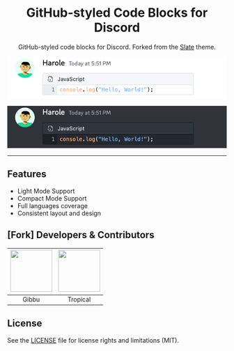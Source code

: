 <h1 align="center">GitHub-styled Code Blocks for Discord</h1>
<p align="center">GitHub-styled code blocks for Discord. Forked from the <a href="https://github.com/DiscordStyles/Slate">Slate</a> theme.</p>

![GitHub-styled Code Blocks (Discord Light)](https://github.com/HaroleDev/github-code-discord/blob/master/src/screenshots/screenshot_light.png?raw=true)

![GitHub-styled Code Blocks (Discord Dark)](https://github.com/HaroleDev/github-code-discord/blob/master/src/screenshots/screenshot_dark.png?raw=true)

---

## Features

- Light Mode Support
- Compact Mode Support
- Full languages coverage
- Consistent layout and design

## [Fork] Developers & Contributors

| <a href="https://github.com/Gibbu" target="_blank"> <img src="https://avatars3.githubusercontent.com/u/20338746?s=460&u=d9ebab4f6f0f5221390bca1eaf8f191acd275afe&v=4" alt="" width="96px" height="96px"> </a> | <a href="https://github.com/Tropix126" target="_blank"> <img src="https://avatars1.githubusercontent.com/u/42101043?s=460&u=f44f07cf7122e1ba61a9e9e8ca83d133c741d011&v=4" alt="" width="96px" height="96px"> </a> |
| :-----------------------------------------------------------------------------------------------------------------------------------------------------------------------------------------------------------: | :---------------------------------------------------------------------------------------------------------------------------------------------------------------------------------------------------------------: |
|                                                                                                     Gibbu                                                                                                     |                                                                                                     Tropical                                                                                                      |

## License

See the [LICENSE](./LICENSE.md) file for license rights and limitations (MIT).
